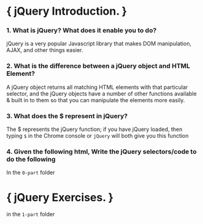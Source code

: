 # { jQuery Introduction. }

### 1. What is jQuery? What does it enable you to do?

jQuery is a very popular Javascript library that makes DOM manipulation, AJAX, and other things easier. 

### 2. What is the difference between a jQuery object and HTML Element?

A jQuery object returns all matching HTML elements with that particular selector, and the jQuery objects have a number of other functions available & built in to them so that you can manipulate the elements more easily.

### 3. What does the $ represent in jQuery?

The $ represents the jQuery function; if you have jQuery loaded, then typing `$` in the Chrome console or `jQuery` will both give you this function

### 4. Given the following html, Write the jQuery selectors/code to do the following

In the `0-part` folder

# { jQuery Exercises. }

in the `1-part` folder


